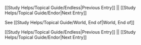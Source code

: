 [[Study Helps/Topical Guide/Endless|Previous Entry]]  ||  [[Study Helps/Topical Guide/Endor|Next Entry]]

 See [[Study Helps/Topical Guide/World, End of|World, End of]]

[[Study Helps/Topical Guide/Endless|Previous Entry]]  ||  [[Study Helps/Topical Guide/Endor|Next Entry]]